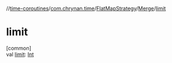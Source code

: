 //[time-coroutines](../../../../index.md)/[com.chrynan.time](../../index.md)/[FlatMapStrategy](../index.md)/[Merge](index.md)/[limit](limit.md)

# limit

[common]\
val [limit](limit.md): [Int](https://kotlinlang.org/api/latest/jvm/stdlib/kotlin/-int/index.html)
